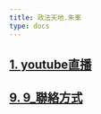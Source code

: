 ```yaml
---
title: 政法天地.朱峯
type: docs
---
```


<!--
## [1. US constitution R.I.P](books/01_us_constitution_rip/)
&nbsp;&nbsp;&nbsp;&nbsp;    &nbsp;&nbsp;&nbsp;&nbsp;    [Is the constitution dead ](books/01_us_constitution_rip/)
<br>
&nbsp;&nbsp;&nbsp;&nbsp;    &nbsp;&nbsp;&nbsp;&nbsp;    [California Kiss My Ass !](books/01_us_constitution_rip/)

## [2. Pre-Trial                                                   ](books/02_pre_trial/)
## [3. Californias Failed Justice System                           ](books/03_californias_failed_justice_system/)
## [4. Ca/Sac Guilty of tyranny-Treason                            ](books/04_ca_sac_guilty_of_tyranny_treason/)
## [5. Rio Cosumins Correction Center                              ](books/05_rio_cosumins_correction_center/)
## [6. Cdcr Rehabilitation - Fact Or Fiction                       ](books/06_cdcr_rehabilitation_fact_or_fiction/)
## [7. Did Some One Steal America                                  ](books/07_did_someone_steal_america)
## [8. Your Guns The 2nd Amendment vs The Government               ](books/08_your_guns_the_2nd_amendment_vs_the_government)
## [9. Is Your Public Defender and Justice an Oxymoron             ](books/09_is_your_public_defender_and_justice_an_oxymoron)
## [10. California Promoted Homelessness                           ](books/10_california_promoted_homelessness)
## [11. Guilty Until Proven Innocent                               ](books/11_guilty_until_proven_innocent)
## [12. Dre's Perrjured Testimony                                  ](books/12_dre_s_perrjured_testimony)
## [13. Cruel And Unusual Punishment                               ](books/13_cruel_and_unusual_punishment)
-->

## [1. youtube直播                                                 ](books/01_youtube/)
## [9. 9_聯絡方式                                                  ](books/09_contact/)







<!--
02_pre_trial
03_californias_failed_justice_system
04_ca_sac_guilty_of_tyranny_treason
05_rio_cosumins_correction_center
06_did_someone_steal_america
07_your_guns_the_2nd_amendment_vs_the_government
08_is_your_public_defender_and_justice_an_oxyoron
09_california_promoted_homelessness
10_guilty_until_proven_innocent
11_lawsuit_issue
-->
